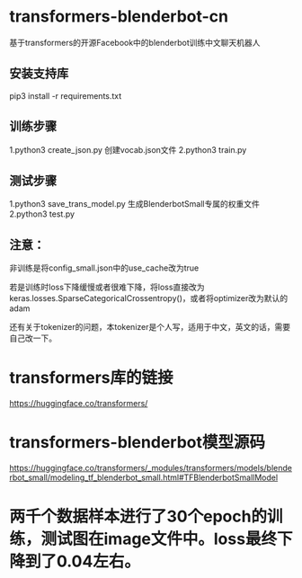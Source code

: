 # transformers-blenderbot-cn
基于transformers的开源Facebook中的blenderbot训练中文聊天机器人
## 安装支持库
pip3 install -r requirements.txt
## 训练步骤
1.python3 create_json.py 创建vocab.json文件
2.python3 train.py

## 测试步骤
1.python3 save_trans_model.py 生成BlenderbotSmall专属的权重文件
2.python3 test.py

## 注意：
非训练是将config_small.json中的use_cache改为true

若是训练时loss下降缓慢或者很难下降，将loss直接改为keras.losses.SparseCategoricalCrossentropy()，或者将optimizer改为默认的adam

还有关于tokenizer的问题，本tokenizer是个人写，适用于中文，英文的话，需要自己改一下。

# transformers库的链接

https://huggingface.co/transformers/

# transformers-blenderbot模型源码
https://huggingface.co/transformers/_modules/transformers/models/blenderbot_small/modeling_tf_blenderbot_small.html#TFBlenderbotSmallModel

# 两千个数据样本进行了30个epoch的训练，测试图在image文件中。loss最终下降到了0.04左右。
